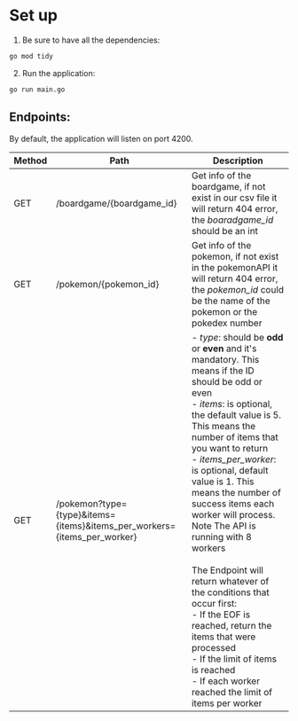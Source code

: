 # Set up

1. Be sure to have all the dependencies:
```bash
go mod tidy
```
2. Run the application:
```bash
go run main.go
```

## Endpoints:
By default, the application will listen on port 4200.

| Method | Path                                                                    | Description                                                                                                                                                                                                                                                                                                                                                                                                                                                                                                                                                                                                                              |
|--------|-------------------------------------------------------------------------|------------------------------------------------------------------------------------------------------------------------------------------------------------------------------------------------------------------------------------------------------------------------------------------------------------------------------------------------------------------------------------------------------------------------------------------------------------------------------------------------------------------------------------------------------------------------------------------------------------------------------------------| 
| GET    | /boardgame/{boardgame_id}                                               | Get info of the boardgame, if not exist in our csv file it will return 404 error, the *boaradgame_id* should be an int                                                                                                                                                                                                                                                                                                                                                                                                                                                                                                                   |
| GET    | /pokemon/{pokemon_id}                                                   | Get info of the pokemon, if not exist in the pokemonAPI it will return 404 error, the *pokemon_id* could be the name of the pokemon or the pokedex number                                                                                                                                                                                                                                                                                                                                                                                                                                                                                | 
| GET    | /pokemon?type={type}&items={items}&items_per_workers={items_per_worker} | - _type_: should be **odd** or **even** and it's mandatory. This means if the ID should be odd or even<br/>- _items_: is optional, the default value is 5. This means the number of items that you want to return<br/> - _items_per_worker_: is optional, default value is 1. This means the number of success items each worker will process. Note The API is running with 8 workers<br/><br/>The Endpoint will return whatever of the conditions that occur first:<br/>- If the EOF is reached, return the items that were processed<br/>- If the limit of items is reached<br/>- If each worker reached the limit of items per worker | 